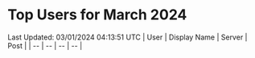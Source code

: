 # Top Users for March 2024
Last Updated: 03/01/2024 04:13:51 UTC
| User | Display Name | Server | Post |
| -- | -- | -- | -- |
